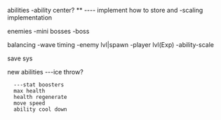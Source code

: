 abilities
 -ability center? ** ---- implement how to store and 
 -scaling implementation

enemies
 -mini bosses
 -boss

balancing
 -wave timing
    -enemy lvl|spawn
 -player lvl(Exp)
    -ability-scale

save sys

new abilities
---ice throw?

      ---stat boosters
      max health
      health regenerate
      move speed 
      ability cool down